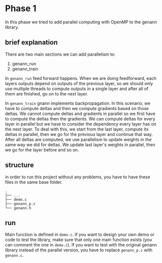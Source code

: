 # Phase 1
In this phase we tried to add parallel computing with OpenMP to the genann library.

## brief explanation
There are two main sections we can add parallelism to: 
1) genann_run
2) genann_train

In `genann_run` feed forward happens. When we are doing feedforward, each layers outputs depend on outputs of the previous layer, so we should only use multiple threads to compute outputs in a single layer and after all of them are finished, go on to the next layer.

In `genann_train` gnann implements backpropagation. In this scenario, we have to compute deltas and then we compute gradients based on those deltas. We cannot compute deltas and gradients in parallel so we first have to compute the deltas then the gradients. We can compute deltas for every layer in parallel but we have to consider the dependency every layer has on the next layer. To deal with this, we start from the last layer, compute its deltas in parallel, then we go for the previous layer and continue that way. After all deltas are computed, we use parallelism to update weights in the same way we did for deltas. We update last layer's weights in parallel, then we go for the layer before and so on.

## structure
in order to run this project without any problems, you have to have these files in the same base folder.

    .
    ├── ...
    ├── demo.c
    ├── genann_p.c
    └── genann.h

## run
Main function is defined in `demo.c`. If you want to design your own demo or code to test the library, make sure that only one main function exists (you can comment the one in `demo.c`). If you want to test with the original genann library instead of the parallel version, you have to replace `genann_p.c` with `genann.c`.